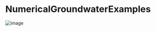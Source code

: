 # NumericalGroundwaterExamples

![image](https://user-images.githubusercontent.com/114691192/199142850-175eaccb-1918-4fa9-a57f-3304bb16f246.png)
